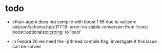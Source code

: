 
# todo

 - cthun-agent does not compile with boost 1.56 due to valijson: valijson/schema.hpp:177:16: error:  no viable conversion from 'const boost::optional<std::string>' to 'bool'

 - in Fedora 20 we need the -pthread compile flag; investigate if this issue can be solved
